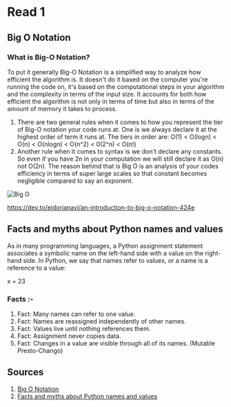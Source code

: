 # Read 1 
## Big O Notation
### What is Big-O Notation?
To put it generally Big-O Notation is a simplified way to analyze how efficient the algorithm is. It doesn't do it based on the computer you're running the code on, it's based on the computational steps in your algorithm and the complexity in terms of the input size. It accounts for both how efficient the algorithm is not only in terms of time but also in terms of the amount of memory it takes to process.

1. There are two general rules when it comes to how you represent the tier of Big-O notation your code runs at. One is we always declare it at the highest order of term it runs at. The tiers in order are: 
O(1) < O(logn) < O(n) < O(nlogn) < O(n^2) < 0(2^n) < O(n!)
1. Another rule when it comes to syntax is we don't declare any constants. So even if you have 2n in your computation we will still declare it as O(n) not O(2n). The reason behind that is Big O is an analysis of your codes efficiency in terms of super large scales so that constant becomes negligible compared to say an exponent.


![Big O](https://res.cloudinary.com/practicaldev/image/fetch/s--UvbynQ9T--/c_limit%2Cf_auto%2Cfl_progressive%2Cq_auto%2Cw_880/https://dev-to-uploads.s3.amazonaws.com/i/ya7xk4n9ch50xgwibt9t.png)

https://dev.to/eidorianavi/an-introduction-to-big-o-notation-424e

## Facts and myths about Python names and values

As in many programming languages, a Python assignment statement associates a symbolic name on the left-hand side with a value on the right-hand side. In Python, we say that names refer to values, or a name is a reference to a value:

x = 23

### Facts :- 
1. Fact: Many names can refer to one value.
1. Fact: Names are reassigned independently of other names.
1. Fact: Values live until nothing references them.
1. Fact: Assignment never copies data.
1. Fact: Changes in a value are visible through all of its names. (Mutable Presto-Chango) 


## Sources 
 1. [Big O Notation](https://dev.to/eidorianavi/an-introduction-to-big-o-notation-424e)
1. [Facts and myths about Python names and values](https://nedbatchelder.com/text/names.html)
